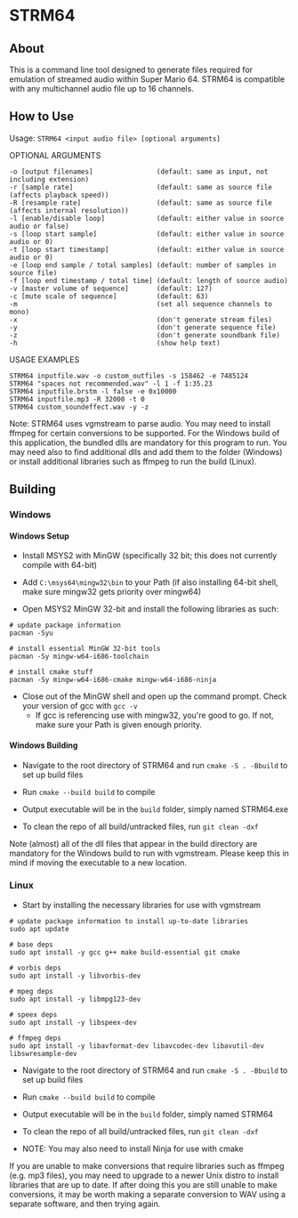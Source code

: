 # STRM64

## About

This is a command line tool designed to generate files required for emulation of streamed audio within Super Mario 64. STRM64 is compatible with any multichannel audio file up to 16 channels.

## How to Use

Usage: `STRM64 <input audio file> [optional arguments]`

OPTIONAL ARGUMENTS
```
-o [output filenames]                (default: same as input, not including extension)
-r [sample rate]                     (default: same as source file (affects playback speed))
-R [resample rate]                   (default: same as source file (affects internal resolution))
-l [enable/disable loop]             (default: either value in source audio or false)
-s [loop start sample]               (default: either value in source audio or 0)
-t [loop start timestamp]            (default: either value in source audio or 0)
-e [loop end sample / total samples] (default: number of samples in source file)
-f [loop end timestamp / total time] (default: length of source audio)
-v [master volume of sequence]       (default: 127)
-c [mute scale of sequence]          (default: 63)
-m                                   (set all sequence channels to mono)
-x                                   (don't generate stream files)
-y                                   (don't generate sequence file)
-z                                   (don't generate soundbank file)
-h                                   (show help text)
```

USAGE EXAMPLES
```
STRM64 inputfile.wav -o custom_outfiles -s 158462 -e 7485124
STRM64 "spaces not recommended.wav" -l 1 -f 1:35.23
STRM64 inputfile.brstm -l false -e 0x10000
STRM64 inputfile.mp3 -R 32000 -t 0
STRM64 custom_soundeffect.wav -y -z
```

Note: STRM64 uses vgmstream to parse audio. You may need to install ffmpeg for certain conversions to be supported. For the Windows build of this application, the bundled dlls are mandatory for this program to run. You may need also to find additional dlls and add them to the folder (Windows) or install additional libraries such as ffmpeg to run the build (Linux).

## Building

### Windows

#### Windows Setup

- Install MSYS2 with MinGW (specifically 32 bit; this does not currently compile with 64-bit)

- Add `C:\msys64\mingw32\bin` to your Path (if also installing 64-bit shell, make sure mingw32 gets priority over mingw64)

- Open MSYS2 MinGW 32-bit and install the following libraries as such:
```
# update package information
pacman -Syu

# install essential MinGW 32-bit tools
pacman -Sy mingw-w64-i686-toolchain

# install cmake stuff
pacman -Sy mingw-w64-i686-cmake mingw-w64-i686-ninja
```

- Close out of the MinGW shell and open up the command prompt. Check your version of gcc with `gcc -v`
  - If gcc is referencing use with mingw32, you're good to go. If not, make sure your Path is given enough priority.

#### Windows Building

- Navigate to the root directory of STRM64 and run `cmake -S . -Bbuild` to set up build files

- Run `cmake --build build` to compile

- Output executable will be in the `build` folder, simply named STRM64.exe

- To clean the repo of all build/untracked files, run `git clean -dxf`

Note (almost) all of the dll files that appear in the build directory are mandatory for the Windows build to run with vgmstream. Please keep this in mind if moving the executable to a new location.

### Linux

- Start by installing the necessary libraries for use with vgmstream
```
# update package information to install up-to-date libraries
sudo apt update

# base deps
sudo apt install -y gcc g++ make build-essential git cmake

# vorbis deps
sudo apt install -y libvorbis-dev

# mpeg deps
sudo apt install -y libmpg123-dev

# speex deps
sudo apt install -y libspeex-dev

# ffmpeg deps
sudo apt install -y libavformat-dev libavcodec-dev libavutil-dev libswresample-dev
```

- Navigate to the root directory of STRM64 and run `cmake -S . -Bbuild` to set up build files

- Run `cmake --build build` to compile

- Output executable will be in the `build` folder, simply named STRM64

- To clean the repo of all build/untracked files, run `git clean -dxf`

- NOTE: You may also need to install Ninja for use with cmake

If you are unable to make conversions that require libraries such as ffmpeg (e.g. mp3 files), you may need to upgrade to a newer Unix distro to install libraries that are up to date. If after doing this you are still unable to make conversions, it may be worth making a separate conversion to WAV using a separate software, and then trying again.
